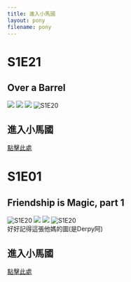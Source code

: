 ```yaml
---
title: 進入小馬國
layout: pony
filename: pony
--- 
```

# S1E21 
## Over a Barrel
![](https://static.wikia.nocookie.net/mlp/images/5/54/Applejack_talks_to_the_tree_S1E21.png)
![](https://static.wikia.nocookie.net/mlp/images/0/08/Rainbow_Dash_hits_a_sign_S01E21.png)
![](https://static.wikia.nocookie.net/mlp/images/2/2f/Applejack_%22BRAEBURN%21%22_S01E21.png)
![S1E20](https://static.wikia.nocookie.net/mlp/images/5/59/Pinkie_Pie_Breaking_Fourth_Wall_Looney_Tunes_S1E21.png)
## 進入小馬國
[點擊此處](https://hdx3.blogspot.com/2012/03/my-little-pony-friendship-is-magic_23.html)

# S1E01 
## Friendship is Magic, part 1
![S1E20](https://static.wikia.nocookie.net/mlp/images/b/b5/Opening_Book_S01E01.png)
![](https://static.wikia.nocookie.net/mlp/images/7/7f/Twilight_hot1_S01E01.png)
![](https://static.wikia.nocookie.net/mlp/images/3/32/Twilight_hot2_S01E01.png)
![S1E20](https://static.wikia.nocookie.net/mlp/images/2/28/Pinkie_Pie_excited_S01E01.png)<br>
好好記得這張他媽的圖(是Derpy阿)

## 進入小馬國
[點擊此處](https://hdx3.blogspot.com/2011/11/my-little-pony-friendship-is-magic_2.html)
<br>
<br>
<br>


